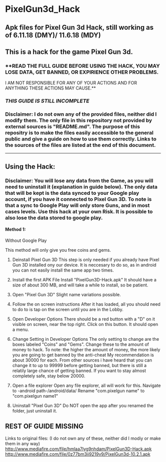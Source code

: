 # PixelGun3d_Hack
Apk files for Pixel Gun 3d Hack, still working as of 6.11.18 (DMY)/ 11.6.18 (MDY)
-------------------------------------------------------------------------------------------
## This is a hack for the game Pixel Gun 3d. 

### **READ THE FULL GUIDE BEFORE USING THE HACK, YOU MAY LOSE DATA, GET BANNED, OR EXPIRIENCE OTHER PROBLEMS.
I AM NOT RESPONSIBLE FOR ANY OF YOUR ACTIONS AND FOR ANYTHING THESE ACTIONS MAY CAUSE.**

### ***THIS GUIDE IS STILL INCOMPLETE***

### **Disclaimer: I do not own any of the provided files, neither did I modify them. The only file in this repository not provided by external sources is "README.md". The purpose of this repositry is to make the files easily accessible to the general public and give a guide on how to  use them correctly. Links to the sources of the files are listed at the end of this document.**
-------------------------------------------------------------------------------------------
## Using the Hack:

### **Disclaimer: You will lose any data from the Game, as you will need to uninstall it (explanation in guide below). The only data that will be kept is the data synced to your Google play account, if you have it connected to Pixel Gun 3D. To note is that a sync to Google Play will only store Guns, and in most cases levels. Use this hack at your own Risk. It is possible to also lose the data stored to google play.**

#### Method 1: 
Without Google Play

This method will only give you free coins and gems.

1. Deinstall Pixel Gun 3D
    This step is only needed if you already have Pixel Gun 3D installed ony our device.
    It is neccesary to do so, as in android you can not easily install the same app two times.
    
2. Install the first APK File
    Install "PixelGun3D-Hack.apk"
    It should have a size of about 300 MB, and will take a while to install, so be patient.
    
3. Open "Pixel Gun 3D"
    Slight name variations possible.

4. Follow the on screen instructions
    After it has loaded, all you should need to do to is tap on the screen until you are in the Lobby.
    
5. Open Developer Options
    There should be a red button with a "D" on it visible on screen, near the top right.
    Click on this button.
    It should open a menu.
    
6. Change Setting in Developer Options
    The only setting to change are the boxes labeled "Coins" and "Gems".
    Change these to the amount of money to hack. 
    To note: the higher the amount of money, the more likely you are going to get banned by the anti-cheat
    My recommendation is about 30000 for each.
    From other sources i have heard that you can change it to up to 99999 before getting banned, but there is still a relatily large chance of getting banned.
    If you want to stay almost completely safe, stay below 20000.
    
7. Open a file explorer
    Open any file explorer, all will work for this.
    Navigate to -android path-/android/data/
    Rename "com.pixelgun name" to "com.pixelgun name1"
 
8. Uninstall "Pixel Gun 3D"
    Do NOT open the app after you renamed the folder, just uninstall it.
    
REST OF GUIDE MISSING 
-------------------------------------------------------------------------------------------
Links to original files: (I do not own any of these, neither did I modiy or make them in any way)
http://www.mediafire.com/file/hmlaa7lyg9nhdam/PixelGun3D-Hack.apk
http://www.mediafire.com/file/0z77bm3ii9219v9/PixelGun3d-10.2.1.apk
